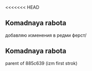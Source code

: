 <<<<<<< HEAD
## Komadnaya rabota

добавляю изменения в редми ферст/

## Komadnaya rabota
 parent of 885c639 (izm first strok)
